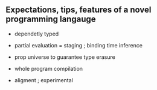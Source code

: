 ## Expectations, tips, features of a novel programming langauge
- dependetly typed
- partial evaluation = staging ; binding time inference
- prop universe to guarantee type erasure
- whole program compilation

- aligment ; experimental

